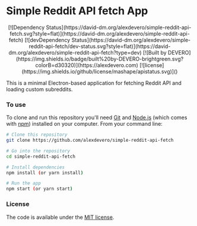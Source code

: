 # Simple Reddit API fetch App

<p align="center">
<!-- [![Build Status](https://circleci.com/gh/alexdevero/simple-reddit-api-fetch.svg?style=shield&circle-token=:circle-token)](https://circleci.com/gh/alexdevero/simple-reddit-api-fetch/) -->
[![Dependency Status](https://david-dm.org/alexdevero/simple-reddit-api-fetch.svg?style=flat)](https://david-dm.org/alexdevero/simple-reddit-api-fetch)
[![devDependency Status](https://david-dm.org/alexdevero/simple-reddit-api-fetch/dev-status.svg?style=flat)](https://david-dm.org/alexdevero/simple-reddit-api-fetch?type=dev)
[![Built by DEVERO](https://img.shields.io/badge/built%20by-DEVERO-brightgreen.svg?colorB=d30320)](https://alexdevero.com)
[![license](https://img.shields.io/github/license/mashape/apistatus.svg)]()
</p>

This is a minimal Electron-based application for fetching Reddit API and loading custom subreddits.

### To use

To clone and run this repository you'll need [Git](https://git-scm.com) and [Node.js](https://nodejs.org/en/download/) (which comes with [npm](http://npmjs.com)) installed on your computer. From your command line:

```bash
# Clone this repository
git clone https://github.com/alexdevero/simple-reddit-api-fetch

# Go into the repository
cd simple-reddit-api-fetch

# Install dependencies
npm install (or yarn install)

# Run the app
npm start (or yarn start)
```

<!--
### Resources for Learning Electron

- [electron.atom.io/docs](http://electron.atom.io/docs) - all of Electron's documentation
- [electron.atom.io/community/#boilerplates](http://electron.atom.io/community/#boilerplates) - sample starter apps created by the community
- [electron/electron-quick-start](https://github.com/electron/electron-quick-start) - a very basic starter Electron app
- [electron/simple-samples](https://github.com/electron/simple-samples) - small applications with ideas for taking them further
- [electron/electron-api-demos](https://github.com/electron/electron-api-demos) - an Electron app that teaches you how to use Electron
- [hokein/electron-sample-apps](https://github.com/hokein/electron-sample-apps) - small demo apps for the various Electron APIs
-->

### License

The code is available under the [MIT license](LICENSE.md).
